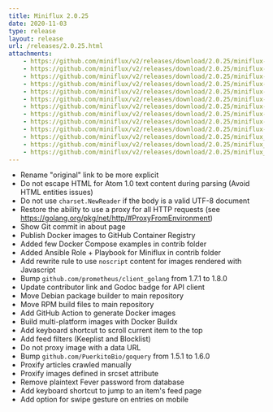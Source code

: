 ```yaml
---
title: Miniflux 2.0.25
date: 2020-11-03
type: release
layout: release
url: /releases/2.0.25.html
attachments:
    - https://github.com/miniflux/v2/releases/download/2.0.25/miniflux-darwin-amd64
    - https://github.com/miniflux/v2/releases/download/2.0.25/miniflux-freebsd-amd64
    - https://github.com/miniflux/v2/releases/download/2.0.25/miniflux-linux-amd64
    - https://github.com/miniflux/v2/releases/download/2.0.25/miniflux-linux-arm64
    - https://github.com/miniflux/v2/releases/download/2.0.25/miniflux-linux-armv5
    - https://github.com/miniflux/v2/releases/download/2.0.25/miniflux-linux-armv6
    - https://github.com/miniflux/v2/releases/download/2.0.25/miniflux-linux-armv7
    - https://github.com/miniflux/v2/releases/download/2.0.25/miniflux-openbsd-amd64
    - https://github.com/miniflux/v2/releases/download/2.0.25/miniflux-windows-amd64
    - https://github.com/miniflux/v2/releases/download/2.0.25/miniflux-2.0.25-1.0.x86_64.rpm
    - https://github.com/miniflux/v2/releases/download/2.0.25/miniflux_2.0.25_amd64.deb
    - https://github.com/miniflux/v2/releases/download/2.0.25/miniflux_2.0.25_arm64.deb
    - https://github.com/miniflux/v2/releases/download/2.0.25/miniflux_2.0.25_armhf.deb
---
```


* Rename "original" link to be more explicit
* Do not escape HTML for Atom 1.0 text content during parsing (Avoid HTML entities issues)
* Do not use `charset.NewReader` if the body is a valid UTF-8 document
* Restore the ability to use a proxy for all HTTP requests (see https://golang.org/pkg/net/http/#ProxyFromEnvironment)
* Show Git commit in about page
* Publish Docker images to GitHub Container Registry
* Added few Docker Compose examples in contrib folder
* Added Ansible Role + Playbook for Miniflux in contrib folder
* Add rewrite rule to use `noscript` content for images rendered with Javascript
* Bump `github.com/prometheus/client_golang` from 1.7.1 to 1.8.0
* Update contributor link and Godoc badge for API client
* Move Debian package builder to main repository
* Move RPM build files to main repository
* Add GitHub Action to generate Docker images
* Build multi-platform images with Docker Buildx
* Add keyboard shortcut to scroll current item to the top
* Add feed filters (Keeplist and Blocklist)
* Do not proxy image with a data URL
* Bump `github.com/PuerkitoBio/goquery` from 1.5.1 to 1.6.0
* Proxify articles crawled manually
* Proxify images defined in srcset attribute
* Remove plaintext Fever password from database
* Add keyboard shortcut to jump to an item's feed page
* Add option for swipe gesture on entries on mobile
